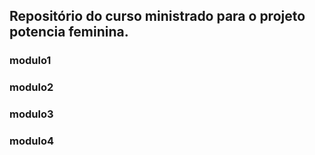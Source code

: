 ## Repositório do curso ministrado para o projeto potencia feminina.


### modulo1
### modulo2
### modulo3
### modulo4 